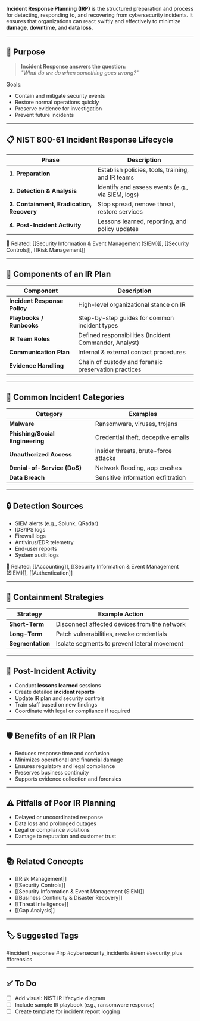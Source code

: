 **Incident Response Planning (IRP)** is the structured preparation and process for detecting, responding to, and recovering from cybersecurity incidents. It ensures that organizations can react swiftly and effectively to minimize **damage**, **downtime**, and **data loss**.

---

## 🎯 Purpose

> **Incident Response answers the question:**  
> _"What do we do when something goes wrong?"_

Goals:
- Contain and mitigate security events
- Restore normal operations quickly
- Preserve evidence for investigation
- Prevent future incidents

---

## 📋 NIST 800-61 Incident Response Lifecycle

| Phase               | Description                                                |
|----------------------|------------------------------------------------------------|
| **1. Preparation**    | Establish policies, tools, training, and IR teams         |
| **2. Detection & Analysis** | Identify and assess events (e.g., via SIEM, logs)   |
| **3. Containment, Eradication, Recovery** | Stop spread, remove threat, restore services |
| **4. Post-Incident Activity** | Lessons learned, reporting, and policy updates     |

📎 Related: [[Security Information & Event Management (SIEM)]], [[Security Controls]], [[Risk Management]]

---

## 🧰 Components of an IR Plan

| Component               | Description                                             |
|--------------------------|---------------------------------------------------------|
| **Incident Response Policy** | High-level organizational stance on IR              |
| **Playbooks / Runbooks**     | Step-by-step guides for common incident types       |
| **IR Team Roles**            | Defined responsibilities (Incident Commander, Analyst) |
| **Communication Plan**      | Internal & external contact procedures               |
| **Evidence Handling**       | Chain of custody and forensic preservation practices |

---

## 🧱 Common Incident Categories

| Category                  | Examples                                                  |
|---------------------------|-----------------------------------------------------------|
| **Malware**               | Ransomware, viruses, trojans                              |
| **Phishing/Social Engineering** | Credential theft, deceptive emails                   |
| **Unauthorized Access**   | Insider threats, brute-force attacks                      |
| **Denial-of-Service (DoS)** | Network flooding, app crashes                           |
| **Data Breach**           | Sensitive information exfiltration                        |

---

## 🔒 Detection Sources

- SIEM alerts (e.g., Splunk, QRadar)
- IDS/IPS logs
- Firewall logs
- Antivirus/EDR telemetry
- End-user reports
- System audit logs

📎 Related: [[Accounting]], [[Security Information & Event Management (SIEM)]], [[Authentication]]

---

## 🔄 Containment Strategies

| Strategy         | Example Action                                 |
|------------------|------------------------------------------------|
| **Short-Term**    | Disconnect affected devices from the network  |
| **Long-Term**     | Patch vulnerabilities, revoke credentials     |
| **Segmentation**  | Isolate segments to prevent lateral movement  |

---

## 🧪 Post-Incident Activity

- Conduct **lessons learned** sessions
- Create detailed **incident reports**
- Update IR plan and security controls
- Train staff based on new findings
- Coordinate with legal or compliance if required

---

## 🛡 Benefits of an IR Plan

- Reduces response time and confusion
- Minimizes operational and financial damage
- Ensures regulatory and legal compliance
- Preserves business continuity
- Supports evidence collection and forensics

---

## ⚠️ Pitfalls of Poor IR Planning

- Delayed or uncoordinated response
- Data loss and prolonged outages
- Legal or compliance violations
- Damage to reputation and customer trust

---

## 📚 Related Concepts

- [[Risk Management]]
- [[Security Controls]]
- [[Security Information & Event Management (SIEM)]]
- [[Business Continuity & Disaster Recovery]]
- [[Threat Intelligence]]
- [[Gap Analysis]]

---

## 🏷 Suggested Tags

#incident_response #irp #cybersecurity_incidents #siem #security_plus #forensics

---

## ✅ To Do

- [ ] Add visual: NIST IR lifecycle diagram
- [ ] Include sample IR playbook (e.g., ransomware response)
- [ ] Create template for incident report logging
